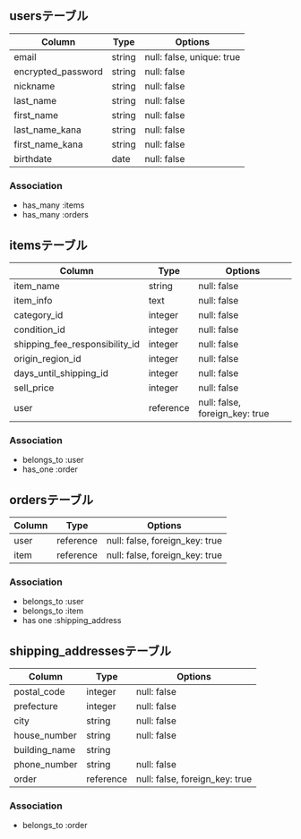 ## usersテーブル

| Column              | Type       | Options                        |
| ------------------- | ---------- | ------------------------------ |
| email               | string     | null: false, unique: true      |
| encrypted_password  | string     | null: false                    |
| nickname            | string     | null: false                    |
| last_name           | string     | null: false                    |
| first_name          | string     | null: false                    |
| last_name_kana      | string     | null: false                    |
| first_name_kana     | string     | null: false                    |
| birthdate           | date       | null: false                    |

### Association
- has_many :items
- has_many :orders


## itemsテーブル

| Column                            | Type       | Options                        |
| ----------------------------------| ---------- | ------------------------------ |
| item_name                         | string     | null: false                    |
| item_info                         | text       | null: false                    |
| category_id                       | integer    | null: false                    |
| condition_id                      | integer    | null: false                    |
| shipping_fee_responsibility_id    | integer    | null: false                    |
| origin_region_id                  | integer    | null: false                    |
| days_until_shipping_id            | integer    | null: false                    |
| sell_price                        | integer    | null: false                    |
| user                              | reference  | null: false, foreign_key: true |

### Association
- belongs_to :user
- has_one :order


## ordersテーブル

| Column              | Type       | Options                        |
| ------              | ---------- | ------------------------------ |
| user                | reference  | null: false, foreign_key: true |
| item                | reference  | null: false, foreign_key: true |

### Association
- belongs_to :user
- belongs_to :item
- has one :shipping_address


## shipping_addressesテーブル

| Column              | Type       | Options                        |
| ------              | ---------- | ------------------------------ |
| postal_code         | integer    | null: false                    |
| prefecture          | integer    | null: false                    |
| city                | string     | null: false                    |
| house_number        | string     | null: false                    |
| building_name       | string     |                                |
| phone_number        | string     | null: false                    |
| order               | reference  | null: false, foreign_key: true |

### Association
- belongs_to :order